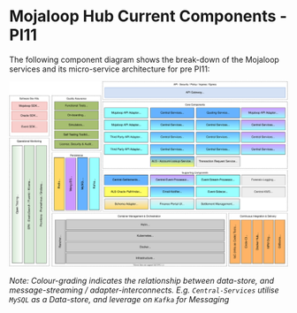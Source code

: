 # Mojaloop Hub Current Components - PI11

The following component diagram shows the break-down of the Mojaloop services and its micro-service architecture for pre PI11:

![Mojaloop Architecture Overview PI11](./assets/diagrams/architecture/Arch-Mojaloop-overview-PI11.svg)

_Note: Colour-grading indicates the relationship between data-store, and message-streaming / adapter-interconnects. E.g. `Central-Services` utilise `MySQL` as a Data-store, and leverage on `Kafka` for Messaging_
